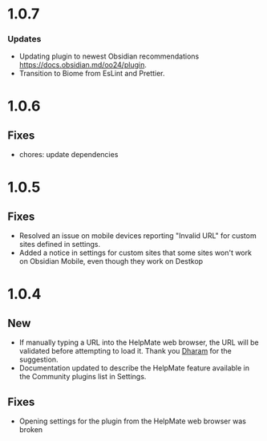 # 1.0.7

### Updates
- Updating plugin to newest Obsidian recommendations https://docs.obsidian.md/oo24/plugin.
- Transition to Biome from EsLint and Prettier.


# 1.0.6

## Fixes

- chores: update dependencies

# 1.0.5

## Fixes

- Resolved an issue on mobile devices reporting "Invalid URL" for custom sites defined in settings.
- Added a notice in settings for custom sites that some sites won't work on Obsidian Mobile, even though they work on Destkop

# 1.0.4

## New

- If manually typing a URL into the HelpMate web browser, the URL will be validated before attempting to load it. Thank you [Dharam](https://twitter.com/DharamKapila) for the suggestion.
- Documentation updated to describe the HelpMate feature available in the Community plugins list in Settings.

## Fixes

- Opening settings for the plugin from the HelpMate web browser was broken
